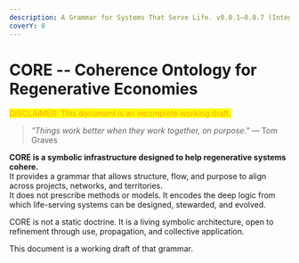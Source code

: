 ```yaml
---
description: A Grammar for Systems That Serve Life. v0.0.1–0.0.7 (Integration In Progress)
coverY: 0
---
```


# CORE -- Coherence Ontology for Regenerative Economies

<mark style="color:orange;">DISCLAIMER: This document is an incomplete working draft.</mark>

> _"Things work better when they work together, on purpose."_ — Tom Graves

**CORE is a symbolic infrastructure designed to help regenerative systems cohere.**\
It provides a grammar that allows structure, flow, and purpose to align across projects, networks, and territories.\
It does not prescribe methods or models. It encodes the deep logic from which life-serving systems can be designed, stewarded, and evolved.

CORE is not a static doctrine. It is a living symbolic architecture, open to refinement through use, propagation, and collective application.

This document is a working draft of that grammar.

